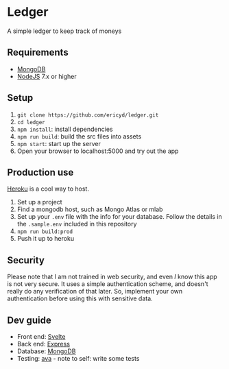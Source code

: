# Ledger

A simple ledger to keep track of moneys

## Requirements

* [MongoDB]
* [NodeJS] 7.x or higher

## Setup

1. `git clone https://github.com/ericyd/ledger.git`
2. `cd ledger`
3. `npm install`: install dependencies
4. `npm run build`: build the src files into assets
5. `npm start`: start up the server
6. Open your browser to localhost:5000 and try out the app

## Production use

[Heroku] is a cool way to host.

1. Set up a project
2. Find a mongodb host, such as Mongo Atlas or mlab
3. Set up your `.env` file with the info for your database.  Follow the details in the `.sample.env` included in this repository
4. `npm run build:prod`
5. Push it up to heroku

## Security

Please note that I am not trained in web security, and even *I* know this app is not very secure.  It uses a simple authentication scheme, and doesn't really do any verification of that later.  So, implement your own authentication before using this with sensitive data.

## Dev guide

* Front end: [Svelte]
* Back end: [Express]
* Database: [MongoDB]
* Testing: [ava] - note to self: write some tests

<!--References-->
[MongoDB]: https://www.mongodb.com/
[NodeJS]: https://nodejs.org/en/
[Heroku]: https://www.heroku.com
[Svelte]: http://svelte.technology
[Express]: http://expressjs.com/
[ava]: https://github.com/avajs/ava